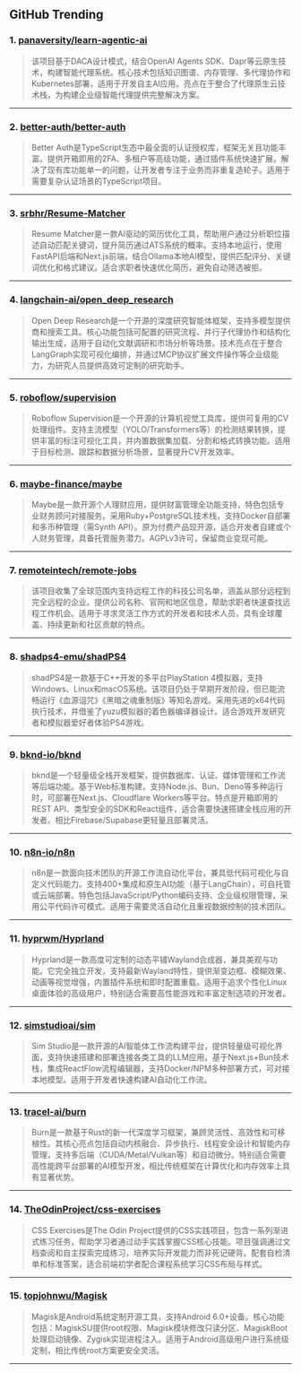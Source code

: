 ## GitHub Trending


### 1. [panaversity/learn-agentic-ai](https://github.com/panaversity/learn-agentic-ai)
> 该项目基于DACA设计模式，结合OpenAI Agents SDK、Dapr等云原生技术，构建智能代理系统。核心技术包括知识图谱、内存管理、多代理协作和Kubernetes部署，适用于开发自主AI应用。亮点在于整合了代理原生云技术栈，为构建企业级智能代理提供完整解决方案。
---

### 2. [better-auth/better-auth](https://github.com/better-auth/better-auth)
> Better Auth是TypeScript生态中最全面的认证授权库，框架无关且功能丰富。提供开箱即用的2FA、多租户等高级功能，通过插件系统快速扩展。解决了现有库功能单一的问题，让开发者专注于业务而非重复造轮子。适用于需要复杂认证场景的TypeScript项目。
---

### 3. [srbhr/Resume-Matcher](https://github.com/srbhr/Resume-Matcher)
> Resume Matcher是一款AI驱动的简历优化工具，帮助用户通过分析职位描述自动匹配关键词，提升简历通过ATS系统的概率。支持本地运行，使用FastAPI后端和Next.js前端，结合Ollama本地AI模型，提供匹配评分、关键词优化和格式建议。适合求职者快速优化简历，避免自动筛选被拒。
---

### 4. [langchain-ai/open_deep_research](https://github.com/langchain-ai/open_deep_research)
> Open Deep Research是一个开源的深度研究智能体框架，支持多模型提供商和搜索工具。核心功能包括可配置的研究流程、并行子代理协作和结构化输出生成，适用于自动化文献调研和市场分析等场景。技术亮点在于整合LangGraph实现可视化编排，并通过MCP协议扩展文件操作等企业级能力，为研究人员提供高效可定制的研究助手。
---

### 5. [roboflow/supervision](https://github.com/roboflow/supervision)
> Roboflow Supervision是一个开源的计算机视觉工具库，提供可复用的CV处理组件。支持主流模型（YOLO/Transformers等）的检测结果转换，提供丰富的标注可视化工具，并内置数据集加载、分割和格式转换功能。适用于目标检测、跟踪和数据分析场景，显著提升CV开发效率。
---

### 6. [maybe-finance/maybe](https://github.com/maybe-finance/maybe)
> Maybe是一款开源个人理财应用，提供财富管理全功能支持，特色包括专业财务顾问对接服务。采用Ruby+PostgreSQL技术栈，支持Docker自部署和多币种管理（需Synth API）。原为付费产品现开源，适合开发者自建或个人财务管理，具备托管服务潜力。AGPLv3许可，保留商业变现可能。
---

### 7. [remoteintech/remote-jobs](https://github.com/remoteintech/remote-jobs)
> 该项目收集了全球范围内支持远程工作的科技公司名单，涵盖从部分远程到完全远程的企业。提供公司名称、官网和地区信息，帮助求职者快速查找远程工作机会。适用于寻求灵活工作方式的开发者和技术人员，具有全球覆盖、持续更新和社区贡献的特点。
---

### 8. [shadps4-emu/shadPS4](https://github.com/shadps4-emu/shadPS4)
> shadPS4是一款基于C++开发的多平台PlayStation 4模拟器，支持Windows、Linux和macOS系统。该项目仍处于早期开发阶段，但已能流畅运行《血源诅咒》《黑暗之魂重制版》等知名游戏。采用先进的x64代码执行技术，并借鉴了yuzu模拟器的着色器编译器设计。适合游戏开发研究者和模拟器爱好者体验PS4游戏。
---

### 9. [bknd-io/bknd](https://github.com/bknd-io/bknd)
> bknd是一个轻量级全栈开发框架，提供数据库、认证、媒体管理和工作流等后端功能。基于Web标准构建，支持Node.js、Bun、Deno等多种运行时，可部署在Next.js、Cloudflare Workers等平台。特点是开箱即用的REST API、类型安全的SDK和React组件，适合需要快速搭建全栈应用的开发者。相比Firebase/Supabase更轻量且部署灵活。
---

### 10. [n8n-io/n8n](https://github.com/n8n-io/n8n)
> n8n是一款面向技术团队的开源工作流自动化平台，兼具低代码可视化与自定义代码能力。支持400+集成和原生AI功能（基于LangChain），可自托管或云端部署。特色包括JavaScript/Python编码支持、企业级权限管理，采用公平代码许可模式。适用于需要灵活自动化且重视数据控制的技术团队。
---

### 11. [hyprwm/Hyprland](https://github.com/hyprwm/Hyprland)
> Hyprland是一款高度可定制的动态平铺Wayland合成器，兼具美观与功能。它完全独立开发，支持最新Wayland特性，提供渐变边框、模糊效果、动画等视觉增强，内置插件系统和即时配置重载。适用于追求个性化Linux桌面体验的高级用户，特别适合需要高性能游戏和丰富定制选项的开发者。
---

### 12. [simstudioai/sim](https://github.com/simstudioai/sim)
> Sim Studio是一款开源的AI智能体工作流构建平台，提供轻量级可视化界面，支持快速搭建和部署连接各类工具的LLM应用。基于Next.js+Bun技术栈，集成ReactFlow流程编辑器，支持Docker/NPM多种部署方式，可对接本地模型。适用于开发者快速构建AI自动化工作流。
---

### 13. [tracel-ai/burn](https://github.com/tracel-ai/burn)
> Burn是一款基于Rust的新一代深度学习框架，兼顾灵活性、高效性和可移植性。其核心亮点包括自动内核融合、异步执行、线程安全设计和智能内存管理，支持多后端（CUDA/Metal/Vulkan等）和自动微分。特别适合需要高性能跨平台部署的AI模型开发，相比传统框架在计算优化和内存效率上具有显著优势。
---

### 14. [TheOdinProject/css-exercises](https://github.com/TheOdinProject/css-exercises)
> CSS Exercises是The Odin Project提供的CSS实践项目，包含一系列渐进式练习任务，帮助学习者通过动手实践掌握CSS核心技能。项目强调通过文档查阅和自主探索完成练习，培养实际开发能力而非死记硬背。配套自检清单和标准答案，适合前端初学者配合课程系统学习CSS布局与样式。
---

### 15. [topjohnwu/Magisk](https://github.com/topjohnwu/Magisk)
> Magisk是Android系统定制开源工具，支持Android 6.0+设备。核心功能包括：MagiskSU提供root权限、Magisk模块修改只读分区、MagiskBoot处理启动镜像、Zygisk实现进程注入。适用于Android高级用户进行系统级定制，相比传统root方案更安全灵活。
---
